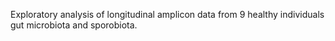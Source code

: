Exploratory analysis of longitudinal amplicon data from 9 healthy individuals gut microbiota and sporobiota. 
